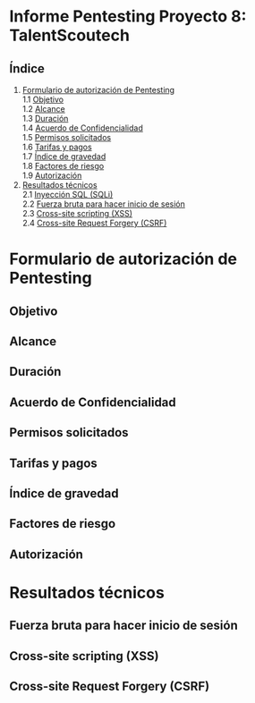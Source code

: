 # Informe Pentesting Proyecto 8: TalentScoutech

## Índice

1. [Formulario de autorización de Pentesting](#form)  
   1.1 [Objetivo](#obj)  
   1.2 [Alcance](#alc)  
   1.3 [Duración](#dur)  
   1.4 [Acuerdo de Confidencialidad](#conf)  
   1.5 [Permisos solicitados](#perm)  
   1.6 [Tarifas y pagos](#pago)  
   1.7 [Índice de gravedad](#gravedad)  
   1.8 [Factores de riesgo](#factriesgo)  
   1.9 [Autorización](#auto)
2. [Resultados técnicos](#rtec)  
   2.1 [Inyección SQL (SQLi)](#sqli)  
   2.2 [Fuerza bruta para hacer inicio de sesión](#brute)  
   2.3 [Cross-site scripting (XSS)](#xss)  
   2.4 [Cross-site Request Forgery (CSRF)](#csrf)  

# Formulario de autorización de Pentesting <div id="form" />

## Objetivo <div id="obj" />

## Alcance <div id="alc" />

## Duración <div id="dur" />

## Acuerdo de Confidencialidad <div id="conf" />

## Permisos solicitados <div id="perm" />

## Tarifas y pagos <div id="pago" />

## Índice de gravedad <div id="gravedad" />

## Factores de riesgo <div id="factriesgo" />

## Autorización <div id="auto" />

# Resultados técnicos <div id="rtec" />

## Fuerza bruta para hacer inicio de sesión <div id="brute" />

## Cross-site scripting (XSS) <div id="xss" />

## Cross-site Request Forgery (CSRF) <div id="csrf" />

